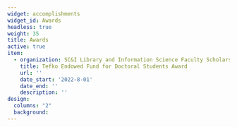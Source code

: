 ```yaml
---
widget: accomplishments
widget_id: Awards
headless: true
weight: 35
title: Awards
active: true
item:
  - organization: SC&I Library and Information Science Faculty Scholarship Committee
    title: Tefko Endowed Fund for Doctoral Students Award
    url: ''
    date_start: '2022-8-01'
    date_end: ''
    description: ''
design:
  columns: "2"
  background:
---
```

